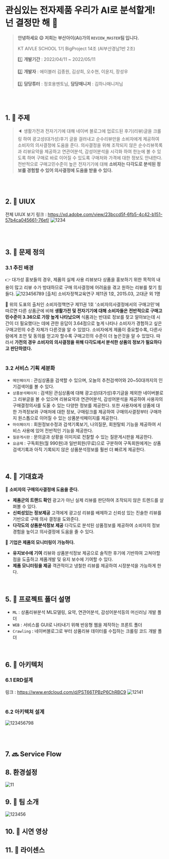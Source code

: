 # 관심있는 전자제품 우리가 AI로 분석할게! 넌 결정만 해 :speak_no_evil:
> __안녕하세요 :wink: 저희는 부산아이(Ai)가의 `REVIEW_MASTER`팀 입니다.__
> 
> KT AIVLE SCHOOL 1기 BigProject 14조 (AI부산경남1반 2조)
> 
> :one: __개발기간__ : 2022/04/11 ~ 2022/05/11
>
> :two: __개발자__ : 에이블러 김종원, 김상희, 오수현, 이윤지, 장성우
>
> :three: __담당튜터__ : 정호용멘토님, __담당매니저__ : 김하나매니저님


<br/><br/>

## 1. :microphone: 주제
> :speaker: 생활가전과 전자기기에 대해 네이버 블로그에 업로드된 후기(리뷰)글을 크롤링 하여 광고성(대가성)후기 글을 걸러내고 순수리뷰만을 소비자에게 제공하여 소비자의 의사결정에 도움을 준다.
> 의사결정을 위해 조작되지 않은 순수리뷰목록과 리뷰요약을 제공하고 연관어분석, 감성어분석을 시각화 하여 한눈에 볼 수 있도록 하며 구매로 바로 이어질 수 있도록 구매처와 가격에 대한 정보도 안내한다.
> 전반적으로 구매고민수준이 높은 전자기기에 대해 __소비자는 다각도로 분석된 정보를 경험할 수 있어 의사결정에 도움을 받을 수 있다.__
<br/>
<br/>

## 2. :art: UIUX
전체 UIUX 보기 링크 : https://xd.adobe.com/view/23bccd5f-6fb5-4c42-b151-57b4ca045661-76ef/
![1234](https://user-images.githubusercontent.com/98193218/165659368-8eab21d0-2c4a-4913-bebc-e97f3b6d70e7.png)

<br/>
<br/>

## 3. :pencil: 문제 정의
### 3.1 추진 배경
:point_right: 대가성 홍보들의 경우, 제품의 실제 사용 리뷰보다 상품을 홍보하기 위한 목적의 내용이 많고 리뷰 수가 방대하므로 구매 의사결정에 어려움을 겪고 원하는 리뷰를 찾기 힘들다.
![123456789](https://user-images.githubusercontent.com/98193218/165668007-03ca4287-609e-40ac-b3d6-2ac694f3febc.png)
[출처] 소비자정책교육연구 제11권 1호, 2015.03, 고대균 외 1명
 
 :mag_right: 위의 도표의 출처인 소비자정책연구 제11권 1호 '소비자의사결정에서의 구매고민'에 따르면 다른 상품군에 비해 __생활가전 및 전자기기에 대해 소비자들은 전반적으로 구매고민수준이 3.36으로 가장 높게 나타났으며__ 식품과는 반대로 정보를 찾고 알아보는데 시간이 더 필요했다는 데에 관한 응답이 3.64점으로 높게 나타나 소비자가 경험하고 싶은 구매고민의 수준 자체가 다른것을 알 수 있었다. 소비자에게 제품이 중요할수록, 다른사람에게 조언 및 동의를 얻고자 할수록 구매고민의 수준이 더 높은것을 알 수 있었다. 따라서 __가전의 경우 소비자의 의사결정을 위해 다각도에서 분석한 상품의 정보가 필요하다고 판단하였다.__
<br/>
<br/>

### 3.2  서비스 기획 세분화
- `메인페이지`     : 관심상품을 검색할 수 있으며, 오늘의 추천검색어와 20~50대까지의 인기검색어를 볼 수 있다. 
- `상품분석페이지` : 검색된 관심상품에 대해 광고성(대가성)후기글을 제외한 네이버블로그 리뷰글을 볼 수 있으며 리뷰요약과 연관어분석, 감성어분석을 제공하여 사용자의 구매결정의사를 도울 수 있는 다양한 정보를 제공한다. 또한 사용자에게 상품에 대한 가격정보와 구매처에 대한 정보, 구매링크를 제공하여 구매의사결정부터 구매까지 원스톱으로 이어질 수 있는 상품분석페이지를 제공한다.
- `마이페이지`     : 회원정보수정과 검색기록보기, 나의질문, 회원탈퇴 기능을 제공하여 서비스 사용에 있어 전반적인 기능을 제공한다. 
- `질문게시판`     : 문의글과 상황을 이미지로 전찰할 수 있는 질문게시판을 제공한다. 
- `요금제`         : 구독회원(월 990원)과 일반회원(무료)으로 구분하여 구독회원에게는 상품검색기록과 아직 기록되지 않은 상품분석정보를 훨씬 더 빠르게 제공한다.
<br/>

## 4. :newspaper: 기대효과
 :pushpin: __소비자의 구매의사결정에 도움을 준다.__
-	__제품군의 트랜드 확인__ 광고가 아닌 실제 리뷰를 판단하여 조작되지 않은 트렌드를 살펴볼 수 있다. 
-	__신뢰성있는 정보제공__ 고객에게 광고성 리뷰를 배제하고 신뢰성 있는 진솔한 리뷰를 기반으로 구매 의사 결정을 도와준다. 
- __다각도의 상품분석정보 제공__ 다각도로 분석된 상품정보를 제공하여 소비자의 정보경험을 높이고 의사결정에 도움을 줄 수 있다.

 :pushpin:	__기업은 제품의 모니터링이 가능하다.__
 - __유지보수에 기여__ 리뷰와 상품분석정보 제공으로 솔직한 후기에 기반하여 고쳐야할 점을 도출하고 제품개발 및 유지 보수에 기여할 수 있다.
 - __제품 모니터링을 제공__ 객관적이고 냉철한 리뷰를 제공하여 시장분석을 가능하게 한다.
<br/>

## 5. :open_file_folder: 프로젝트 폴더 설명
- `ML`       : 상품리뷰분석 ML모델링, 요약, 연관어분석, 감성어분석등의 머신러닝 개발 폴더
- `WEB`      : 서비스를 GUI로 나타내기 위해 반응형 웹을 제작하는 프론트 폴더
- `Crawling` : 네이버블로그로 부터 상품리뷰 데이터를 수집하는 크롤링 코드 개발 폴더
<br/>

## 6. :wrench: 아키텍처
### 6.1 ERD설계
링크 : https://www.erdcloud.com/d/PST66TPBzP6ChRBC9
![12141](https://user-images.githubusercontent.com/98193218/167568634-322bbd42-86a9-47a4-bf42-ac9525b67a49.png)
<br/>
<br/>
### 6.2 아키텍쳐 설계
![123456798](https://user-images.githubusercontent.com/98193218/165856169-b35f5ea4-7520-467b-bc5f-538338551b09.png)

<br/>
<br/>

## 7. :soon: Service Flow

## 8. 환경설정
![11](https://user-images.githubusercontent.com/67889714/167681065-f38c9b99-6f1f-416a-a567-dbd2e738384a.png)

## 9. :couple: 팀 소개
![123456](https://user-images.githubusercontent.com/98193218/165661266-0a87fa96-0652-44cc-8774-44c0b2b23598.png)

## 10. :movie_camera: 시연 영상

## 11. :bell: 라이센스
